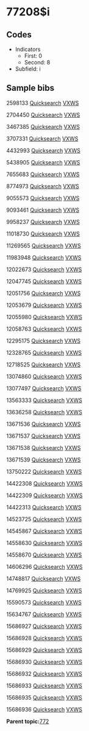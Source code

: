 # 77208$i

## Codes

-   Indicators
    -   First: 0
    -   Second: 8
-   Subfield: i

## Sample bibs

2598133 [Quicksearch](https://search.library.yale.edu/catalog/2598133) [VXWS](http://prodorbis.library.yale.edu:7014/vxws/GetHoldingsService?bibId=2598133)

2704450 [Quicksearch](https://search.library.yale.edu/catalog/2704450) [VXWS](http://prodorbis.library.yale.edu:7014/vxws/GetHoldingsService?bibId=2704450)

3467385 [Quicksearch](https://search.library.yale.edu/catalog/3467385) [VXWS](http://prodorbis.library.yale.edu:7014/vxws/GetHoldingsService?bibId=3467385)

3707331 [Quicksearch](https://search.library.yale.edu/catalog/3707331) [VXWS](http://prodorbis.library.yale.edu:7014/vxws/GetHoldingsService?bibId=3707331)

4432993 [Quicksearch](https://search.library.yale.edu/catalog/4432993) [VXWS](http://prodorbis.library.yale.edu:7014/vxws/GetHoldingsService?bibId=4432993)

5438905 [Quicksearch](https://search.library.yale.edu/catalog/5438905) [VXWS](http://prodorbis.library.yale.edu:7014/vxws/GetHoldingsService?bibId=5438905)

7655683 [Quicksearch](https://search.library.yale.edu/catalog/7655683) [VXWS](http://prodorbis.library.yale.edu:7014/vxws/GetHoldingsService?bibId=7655683)

8774973 [Quicksearch](https://search.library.yale.edu/catalog/8774973) [VXWS](http://prodorbis.library.yale.edu:7014/vxws/GetHoldingsService?bibId=8774973)

9055573 [Quicksearch](https://search.library.yale.edu/catalog/9055573) [VXWS](http://prodorbis.library.yale.edu:7014/vxws/GetHoldingsService?bibId=9055573)

9093461 [Quicksearch](https://search.library.yale.edu/catalog/9093461) [VXWS](http://prodorbis.library.yale.edu:7014/vxws/GetHoldingsService?bibId=9093461)

9958237 [Quicksearch](https://search.library.yale.edu/catalog/9958237) [VXWS](http://prodorbis.library.yale.edu:7014/vxws/GetHoldingsService?bibId=9958237)

11018730 [Quicksearch](https://search.library.yale.edu/catalog/11018730) [VXWS](http://prodorbis.library.yale.edu:7014/vxws/GetHoldingsService?bibId=11018730)

11269565 [Quicksearch](https://search.library.yale.edu/catalog/11269565) [VXWS](http://prodorbis.library.yale.edu:7014/vxws/GetHoldingsService?bibId=11269565)

11983948 [Quicksearch](https://search.library.yale.edu/catalog/11983948) [VXWS](http://prodorbis.library.yale.edu:7014/vxws/GetHoldingsService?bibId=11983948)

12022673 [Quicksearch](https://search.library.yale.edu/catalog/12022673) [VXWS](http://prodorbis.library.yale.edu:7014/vxws/GetHoldingsService?bibId=12022673)

12047745 [Quicksearch](https://search.library.yale.edu/catalog/12047745) [VXWS](http://prodorbis.library.yale.edu:7014/vxws/GetHoldingsService?bibId=12047745)

12051756 [Quicksearch](https://search.library.yale.edu/catalog/12051756) [VXWS](http://prodorbis.library.yale.edu:7014/vxws/GetHoldingsService?bibId=12051756)

12053679 [Quicksearch](https://search.library.yale.edu/catalog/12053679) [VXWS](http://prodorbis.library.yale.edu:7014/vxws/GetHoldingsService?bibId=12053679)

12055980 [Quicksearch](https://search.library.yale.edu/catalog/12055980) [VXWS](http://prodorbis.library.yale.edu:7014/vxws/GetHoldingsService?bibId=12055980)

12058763 [Quicksearch](https://search.library.yale.edu/catalog/12058763) [VXWS](http://prodorbis.library.yale.edu:7014/vxws/GetHoldingsService?bibId=12058763)

12295175 [Quicksearch](https://search.library.yale.edu/catalog/12295175) [VXWS](http://prodorbis.library.yale.edu:7014/vxws/GetHoldingsService?bibId=12295175)

12328765 [Quicksearch](https://search.library.yale.edu/catalog/12328765) [VXWS](http://prodorbis.library.yale.edu:7014/vxws/GetHoldingsService?bibId=12328765)

12718525 [Quicksearch](https://search.library.yale.edu/catalog/12718525) [VXWS](http://prodorbis.library.yale.edu:7014/vxws/GetHoldingsService?bibId=12718525)

13074860 [Quicksearch](https://search.library.yale.edu/catalog/13074860) [VXWS](http://prodorbis.library.yale.edu:7014/vxws/GetHoldingsService?bibId=13074860)

13077497 [Quicksearch](https://search.library.yale.edu/catalog/13077497) [VXWS](http://prodorbis.library.yale.edu:7014/vxws/GetHoldingsService?bibId=13077497)

13563333 [Quicksearch](https://search.library.yale.edu/catalog/13563333) [VXWS](http://prodorbis.library.yale.edu:7014/vxws/GetHoldingsService?bibId=13563333)

13636258 [Quicksearch](https://search.library.yale.edu/catalog/13636258) [VXWS](http://prodorbis.library.yale.edu:7014/vxws/GetHoldingsService?bibId=13636258)

13671536 [Quicksearch](https://search.library.yale.edu/catalog/13671536) [VXWS](http://prodorbis.library.yale.edu:7014/vxws/GetHoldingsService?bibId=13671536)

13671537 [Quicksearch](https://search.library.yale.edu/catalog/13671537) [VXWS](http://prodorbis.library.yale.edu:7014/vxws/GetHoldingsService?bibId=13671537)

13671538 [Quicksearch](https://search.library.yale.edu/catalog/13671538) [VXWS](http://prodorbis.library.yale.edu:7014/vxws/GetHoldingsService?bibId=13671538)

13671539 [Quicksearch](https://search.library.yale.edu/catalog/13671539) [VXWS](http://prodorbis.library.yale.edu:7014/vxws/GetHoldingsService?bibId=13671539)

13750222 [Quicksearch](https://search.library.yale.edu/catalog/13750222) [VXWS](http://prodorbis.library.yale.edu:7014/vxws/GetHoldingsService?bibId=13750222)

14422308 [Quicksearch](https://search.library.yale.edu/catalog/14422308) [VXWS](http://prodorbis.library.yale.edu:7014/vxws/GetHoldingsService?bibId=14422308)

14422309 [Quicksearch](https://search.library.yale.edu/catalog/14422309) [VXWS](http://prodorbis.library.yale.edu:7014/vxws/GetHoldingsService?bibId=14422309)

14422313 [Quicksearch](https://search.library.yale.edu/catalog/14422313) [VXWS](http://prodorbis.library.yale.edu:7014/vxws/GetHoldingsService?bibId=14422313)

14523725 [Quicksearch](https://search.library.yale.edu/catalog/14523725) [VXWS](http://prodorbis.library.yale.edu:7014/vxws/GetHoldingsService?bibId=14523725)

14545867 [Quicksearch](https://search.library.yale.edu/catalog/14545867) [VXWS](http://prodorbis.library.yale.edu:7014/vxws/GetHoldingsService?bibId=14545867)

14558630 [Quicksearch](https://search.library.yale.edu/catalog/14558630) [VXWS](http://prodorbis.library.yale.edu:7014/vxws/GetHoldingsService?bibId=14558630)

14558670 [Quicksearch](https://search.library.yale.edu/catalog/14558670) [VXWS](http://prodorbis.library.yale.edu:7014/vxws/GetHoldingsService?bibId=14558670)

14606296 [Quicksearch](https://search.library.yale.edu/catalog/14606296) [VXWS](http://prodorbis.library.yale.edu:7014/vxws/GetHoldingsService?bibId=14606296)

14748817 [Quicksearch](https://search.library.yale.edu/catalog/14748817) [VXWS](http://prodorbis.library.yale.edu:7014/vxws/GetHoldingsService?bibId=14748817)

14769925 [Quicksearch](https://search.library.yale.edu/catalog/14769925) [VXWS](http://prodorbis.library.yale.edu:7014/vxws/GetHoldingsService?bibId=14769925)

15590573 [Quicksearch](https://search.library.yale.edu/catalog/15590573) [VXWS](http://prodorbis.library.yale.edu:7014/vxws/GetHoldingsService?bibId=15590573)

15634767 [Quicksearch](https://search.library.yale.edu/catalog/15634767) [VXWS](http://prodorbis.library.yale.edu:7014/vxws/GetHoldingsService?bibId=15634767)

15686927 [Quicksearch](https://search.library.yale.edu/catalog/15686927) [VXWS](http://prodorbis.library.yale.edu:7014/vxws/GetHoldingsService?bibId=15686927)

15686928 [Quicksearch](https://search.library.yale.edu/catalog/15686928) [VXWS](http://prodorbis.library.yale.edu:7014/vxws/GetHoldingsService?bibId=15686928)

15686929 [Quicksearch](https://search.library.yale.edu/catalog/15686929) [VXWS](http://prodorbis.library.yale.edu:7014/vxws/GetHoldingsService?bibId=15686929)

15686930 [Quicksearch](https://search.library.yale.edu/catalog/15686930) [VXWS](http://prodorbis.library.yale.edu:7014/vxws/GetHoldingsService?bibId=15686930)

15686932 [Quicksearch](https://search.library.yale.edu/catalog/15686932) [VXWS](http://prodorbis.library.yale.edu:7014/vxws/GetHoldingsService?bibId=15686932)

15686933 [Quicksearch](https://search.library.yale.edu/catalog/15686933) [VXWS](http://prodorbis.library.yale.edu:7014/vxws/GetHoldingsService?bibId=15686933)

15686935 [Quicksearch](https://search.library.yale.edu/catalog/15686935) [VXWS](http://prodorbis.library.yale.edu:7014/vxws/GetHoldingsService?bibId=15686935)

15686936 [Quicksearch](https://search.library.yale.edu/catalog/15686936) [VXWS](http://prodorbis.library.yale.edu:7014/vxws/GetHoldingsService?bibId=15686936)

**Parent topic:**[772](../../tags/772/772.md)

